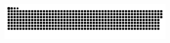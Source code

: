 
  ![Snake animation](https://github.com/vcstdy/vcstdy/blob/output/github-contribution-grid-snake.svg)
